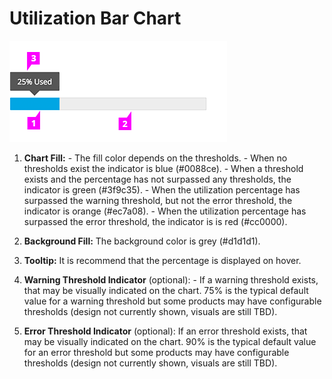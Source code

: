 # Utilization Bar Chart

![#callout-1](img/utilization-bar-chart-callout.png)

  1. **Chart Fill:**
    - The fill color depends on the thresholds.
    - When no thresholds exist the indicator is blue (#0088ce).
    - When a threshold exists and the percentage has not surpassed any thresholds, the indicator is green (#3f9c35).
    - When the utilization percentage has surpassed the warning threshold, but not the error threshold, the indicator is orange (#ec7a08).
    - When the utilization percentage has surpassed the error threshold, the indicator is is red (#cc0000).

  1. **Background Fill:** The background color is grey (#d1d1d1).

  1. **Tooltip:** It is recommend that the percentage is displayed on hover.

  1. **Warning Threshold Indicator** (optional):
    - If a warning threshold exists, that may be visually indicated on the chart. 75% is the typical default value for a warning threshold but some products may have configurable thresholds (design not currently shown, visuals are still TBD).

  1. **Error Threshold Indicator** (optional): If an error threshold exists, that may be visually indicated on the chart. 90% is the typical default value for an error threshold but some products may have configurable thresholds (design not currently shown, visuals are still TBD).
